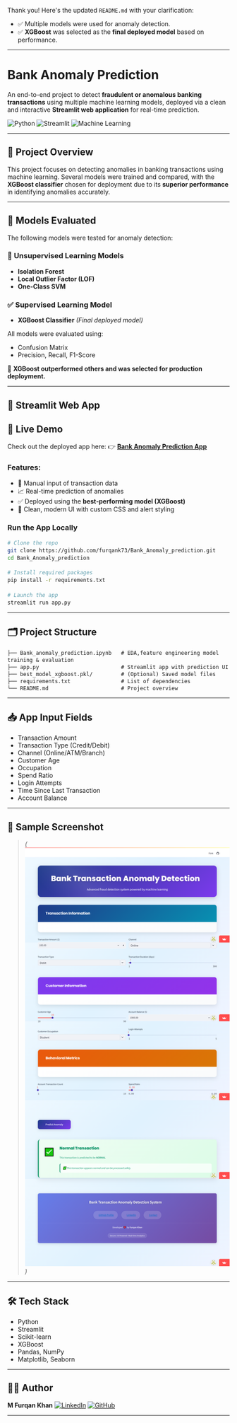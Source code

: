 Thank you! Here's the updated `README.md` with your clarification:

* ✅ Multiple models were used for anomaly detection.
* ✅ **XGBoost** was selected as the **final deployed model** based on performance.

---

# Bank Anomaly Prediction

An end-to-end project to detect **fraudulent or anomalous banking transactions** using multiple machine learning models, deployed via a clean and interactive **Streamlit web application** for real-time prediction.

![Python](https://img.shields.io/badge/Python-3.8%2B-blue.svg)
![Streamlit](https://img.shields.io/badge/Built%20with-Streamlit-orange.svg)
![Machine Learning](https://img.shields.io/badge/Final%20Model-XGBoost-brightgreen.svg)

---

## 📌 Project Overview

This project focuses on detecting anomalies in banking transactions using machine learning. Several models were trained and compared, with the **XGBoost classifier** chosen for deployment due to its **superior performance** in identifying anomalies accurately.

---

## 🧠 Models Evaluated

The following models were tested for anomaly detection:

### 🧪 **Unsupervised Learning Models**

* **Isolation Forest**
* **Local Outlier Factor (LOF)**
* **One-Class SVM**

### ✅ **Supervised Learning Model**

* **XGBoost Classifier** *(Final deployed model)*

All models were evaluated using:

* Confusion Matrix
* Precision, Recall, F1-Score

📌 **XGBoost outperformed others and was selected for production deployment.**

---

## 🚀 Streamlit Web App

## 🔗 Live Demo

Check out the deployed app here:
👉 [**Bank Anomaly Prediction App**](https://bank-anomaly-prediction.streamlit.app/)

### Features:

* 🔘 Manual input of transaction data
* 📈 Real-time prediction of anomalies
* ✅ Deployed using the **best-performing model (XGBoost)**
* 🎨 Clean, modern UI with custom CSS and alert styling

### Run the App Locally

```bash
# Clone the repo
git clone https://github.com/furqank73/Bank_Anomaly_prediction.git
cd Bank_Anomaly_prediction

# Install required packages
pip install -r requirements.txt

# Launch the app
streamlit run app.py
```

---

## 🗂️ Project Structure

```
├── Bank_anomaly_prediction.ipynb   # EDA,feature engineering model training & evaluation
├── app.py                          # Streamlit app with prediction UI
├── best_model_xgboost.pkl/         # (Optional) Saved model files
├── requirements.txt                # List of dependencies
└── README.md                       # Project overview
```

---

## 📥 App Input Fields

* Transaction Amount
* Transaction Type (Credit/Debit)
* Channel (Online/ATM/Branch)
* Customer Age 
* Occupation
* Spend Ratio
* Login Attempts
* Time Since Last Transaction
* Account Balance

---

## 📸 Sample Screenshot

> *(![Screenshot](screencapture-bank-anomaly-prediction-streamlit-app-2025-07-06-23_04_18.png))*

---

## 🛠 Tech Stack

* Python
* Streamlit
* Scikit-learn
* XGBoost
* Pandas, NumPy
* Matplotlib, Seaborn

---

## 👨‍💻 Author

**M Furqan Khan**
[![LinkedIn](https://img.shields.io/badge/LinkedIn-blue?logo=linkedin)](https://www.linkedin.com/in/furqan-khan-256798268/)
[![GitHub](https://img.shields.io/badge/GitHub-furqank73-black?logo=github)](https://github.com/furqank73)

---
